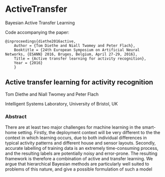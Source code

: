 # ActiveTransfer
Bayesian Active Transfer Learning

Code accompanying the paper:

    @inproceedings{diethe2016active,
    	Author = {Tom Diethe and Niall Twomey and Peter Flach},
    	Booktitle = {24th European Symposium on Artificial Neural Networks, {ESANN} 2016, Bruges, Belgium, April 27-29, 2016},
    	Title = {Active transfer learning for activity recognition},
    	Year = {2016}
    	}


## Active transfer learning for activity recognition

Tom Diethe and Niall Twomey and Peter Flach

Intelligent Systems Laboratory, University of Bristol, UK

### Abstract
There are at least two major challenges for machine learning in the smart-home setting. Firstly, the deployment context will be very different to the the context in which learning occurs, due to both individual differences in typical activity patterns and different house and sensor layouts. Secondly, accurate labelling of training data is an extremely time-consuming process, and the resulting labels are potentially noisy and error-prone. The resulting framework is therefore a combination of active and transfer learning. We argue that hierarchical Bayesian methods are particularly well suited to problems of this nature, and give a possible formulation of such a model
